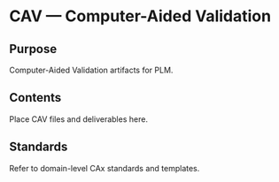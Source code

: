 # CAV — Computer-Aided Validation

## Purpose

Computer-Aided Validation artifacts for PLM.

## Contents

Place CAV files and deliverables here.

## Standards

Refer to domain-level CAx standards and templates.
